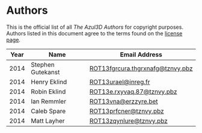 # Authors

This is the official list of all *The Azul3D Authors* for copyright purposes. Authors listed in this document agree to the terms found on the [license page](/doc/license.html).

| Year | Name              | Email Address                      |
|------|-------------------|------------------------------------|
| 2014 | Stephen Gutekanst | <ROT13fgrcura.thgrxnafg@tznvy.pbz> |
| 2014 | Henry Eklind      | <ROT13urael@inreg.fr>              |
| 2014 | Robin Eklind      | <ROT13e.rxyvaq.87@tznvy.pbz>       |
| 2014 | Ian Remmler       | <ROT13vna@erzzyre.bet>             |
| 2014 | Caleb Spare       | <ROT13prfcner@tznvy.pbz>           |
| 2014 | Matt Layher       | <ROT13zqynlure@tznvy.pbz>          |
